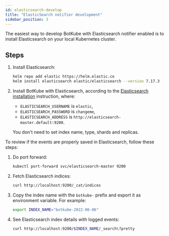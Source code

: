 ```yaml
---
id: elasticsearch-develop
title: "ElasticSearch notifier development"
sidebar_position: 3
---
```


The easiest way to develop BotKube with Elasticsearch notifier enabled is to install Elasticsearch on your local Kubernetes cluster.

## Steps

1. Install Elasticsearch:

   ```bash
   helm repo add elastic https://helm.elastic.co
   helm install elasticsearch elastic/elasticsearch --version 7.17.3  --set replicas=1 --set resources.requests.cpu="100m" --set resources.requests.memory="512M" --wait
   ```

1. Install BotKube with Elasticsearch, according to the [Elasticsearch installation](../../docs/installation/elasticsearch) instruction, where:

   - `ELASTICSEARCH_USERNAME` is `elastic`,
   - `ELASTICSEARCH_PASSWORD` is `changeme`,
   - `ELASTICSEARCH_ADDRESS` is `http://elasticsearch-master.default:9200`.

   You don't need to set index name, type, shards and replicas.

To review if the events are properly saved in Elasticsearch, follow these steps:

1. Do port forward:

   ```bash
   kubectl port-forward svc/elasticsearch-master 9200
   ```

1. Fetch Elasticsearch indices:

   ```bash
   curl http://localhost:9200/_cat/indices
   ```

1. Copy the index name with the `botkube-` prefix and export it as environment variable. For example:

   ```bash
   export INDEX_NAME="botkube-2022-06-06"
   ```

1. See Elasticsearch index details with logged events:

   ```bash
   curl http://localhost:9200/$INDEX_NAME/_search\?pretty
   ```
